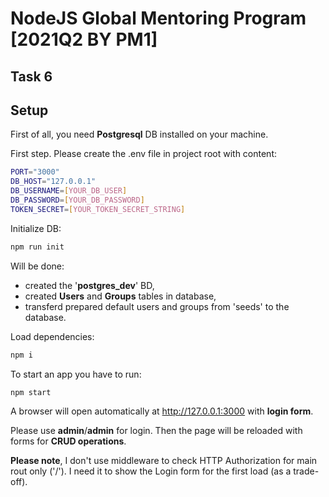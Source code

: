 # NodeJS Global Mentoring Program [2021Q2 BY PM1]

## Task 6

## Setup
First of all, you need **Postgresql** DB installed on your machine.

First step. Please create the .env file in project root with content:
```sh
PORT="3000"
DB_HOST="127.0.0.1"
DB_USERNAME=[YOUR_DB_USER]
DB_PASSWORD=[YOUR_DB_PASSWORD]
TOKEN_SECRET=[YOUR_TOKEN_SECRET_STRING]
```
Initialize DB:
```sh
npm run init
```
Will be done:
- created the '**postgres_dev**' BD,
 - created **Users** and **Groups** tables in database,
- transferd prepared default users and groups from 'seeds' to the database.

Load dependencies:
```sh
npm i
```

To start an app you have to run:
```sh
npm start
```
A browser will open automatically at http://127.0.0.1:3000 with **login form**.

Please use **admin**/**admin** for login. Then the page will be reloaded with forms for **CRUD operations**.

**Please note**, I don't use middleware to check HTTP Authorization for main rout only ('/'). I need it to show the Login form for the first load (as a trade-off). 
